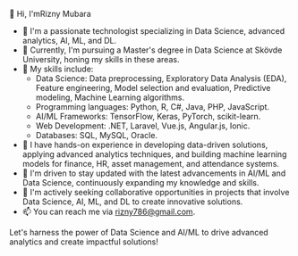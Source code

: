 👋 Hi, I'mRizny Mubara

- 👀 I'm a passionate technologist specializing in Data Science, advanced analytics, AI, ML, and DL.
- 🌱 Currently, I'm pursuing a Master's degree in Data Science at Skövde University, honing my skills in these areas.
- 💼 My skills include:
  - Data Science: Data preprocessing, Exploratory Data Analysis (EDA), Feature engineering, Model selection and evaluation, Predictive modeling, Machine Learning algorithms.
  - Programming languages: Python, R, C#, Java, PHP, JavaScript.
  - AI/ML Frameworks: TensorFlow, Keras, PyTorch, scikit-learn.
  - Web Development: .NET, Laravel, Vue.js, Angular.js, Ionic.
  - Databases: SQL, MySQL, Oracle.
- 💪 I have hands-on experience in developing data-driven solutions, applying advanced analytics techniques, and building machine learning models for finance, HR, asset management, and attendance systems.
- 🌟 I'm driven to stay updated with the latest advancements in AI/ML and Data Science, continuously expanding my knowledge and skills.
- 💼 I'm actively seeking collaborative opportunities in projects that involve Data Science, AI, ML, and DL to create innovative solutions.
- 📫 You can reach me via rizny786@gmail.com.

Let's harness the power of Data Science and AI/ML to drive advanced analytics and create impactful solutions!
